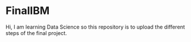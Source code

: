 # FinalIBM
Hi, I am learning Data Science so this repository is to upload the different steps of the final project.
